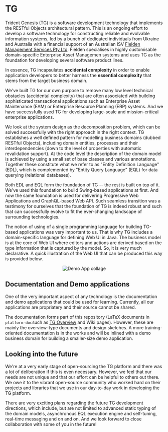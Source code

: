 TG
==

Trident Genesis (TG) is a software development technology that implements the RESTful Objects architectural pattern. This is an ongoing effort to develop a software technology for constructing reliable and evolvable information systems, led by a bunch of dedicated individuals from Ukraine and Australia with a financial support of an Australian ISV [Fielden Management Services Pty Ltd](https://www.fielden.com.au). Fielden specialises in highly customisable domain-specific Enterprise Asset Managemen systems and uses TG as the foundation for developing several software product lines.

In essenсe, TG incapsulates **accidental complexity** in order to enable application developers to better harness the **essential complexity** that stems from the target business domain.

We've built TG for our own purpose to remove many low level technical obstacles (accidental complexity) that are often associated with building sophisticated transactional applications such as Enterprise Asset Maintenance (EAM) or Enterprise Resource Planning (ERP) systems. And we have successfully used TG for developing large-scale and mission-critical enterprise applications.

We look at the system design as the decomposition problem, which can be solved successfully with the right approach in the right context. TG establishes a well defined pattern for modelling business domains (dubbed RESTful Objects), including domain entities, processes and their interdependencies (down to the level of properties with automatic revalidation support). At the code level the description of the domain model is achieved by using a small set of base classes and various annotations. Together these constitute what we refer to as "Entity  Definition Language" (EDL), which is complemented by "Entity Query Language" (EQL) for data querying (relational databases).

Both EDL and EQL form the foundation of TG -- the rest is built on top of it. We've used this foundation to build Swing-based applications at first. And now the same foundation is used for delivering Progressive Web Applications and GraphQL-based Web API. Such seamless transition was a testimony for ourselves that the foundation of TG is indeed robust and such that can successfully evolve to fit the ever-changing landscape of surrounding technologies.

The notion of using of a single programming language for building TG-based applications was very important to us. That is why TG includes a domain-specific language for defining Web UI in Java. The business model is at the core of Web UI where editors and actions are derived based on the type information that is captured by the model. So, it is very much declarative. A quick illustration of the Web UI that can be produced this way is provided below.

<p align="center">
  <img align="center" src ="https://github.com/fieldenms/tg/blob/develop/platform-doc/doc/tg-overview/images/00-collage.png" alt="Demo App collage"/>
</p>

Documentation and Demo applications
-----------------------------------
One of the very important aspect of any technology is the documentation and demo applications that could be used for learning. Currently, all our applications are propriatery and their source cannot be shared.

The documentation forms part of this repository (LaTeX documents in `platform-doc`such as [TG Overview](https://fieldenmgmt.sharepoint.com/:b:/g/EWSGJEW5Do5EpYi_PmuOuB4B6AbTpBa-6EaN5gW3rWndlQ?e=TEtd37) and Wiki pages). However, these are mainly the overview-type documents and design sketches. A more training-oriented documentation is in the works and will be inlined with a demo business domain for building a smaller-size demo application.

Looking into the future
-----------------------
We're at a very early stage of open-sourcing the TG platform and there was a lot of deliberation if this is even necessary. However, we feel that our needs are not unique and that our effort can be helpful to others out there. We owe it to the vibrant open-source community who worked hard on their projects and libraries that we use in our day-to-day work in developing the TG platform.

There are very exciting plans regarding the future TG development directions, which include, but are not limited to advanced static typing of the domain models, asynchronous EQL execution engine and self-tuning, real-time messaging and on and on. And we look forward to close collaboration with some of you in the future!
